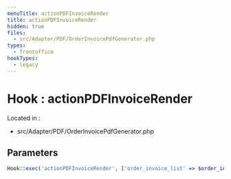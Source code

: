 ```yaml
---
menuTitle: actionPDFInvoiceRender
title: actionPDFInvoiceRender
hidden: true
files:
  - src/Adapter/PDF/OrderInvoicePdfGenerator.php
types:
  - frontoffice
hookTypes:
  - legacy
---
```


# Hook : actionPDFInvoiceRender

Located in :

  - src/Adapter/PDF/OrderInvoicePdfGenerator.php

## Parameters

```php
Hook::exec('actionPDFInvoiceRender', ['order_invoice_list' => $order_invoice_list]);
```